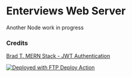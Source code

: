 # Enterviews Web Server

Another Node work in progress

### Credits

[Brad T. MERN Stack - JWT Authentication](https://www.youtube.com/watch?v=enopDSs3DRw)

[<img alt="Deployed with FTP Deploy Action" src="https://img.shields.io/badge/Deployed With-FTP DEPLOY ACTION-%3CCOLOR%3E?style=for-the-badge&color=0077b6">](https://github.com/SamKirkland/FTP-Deploy-Action)
